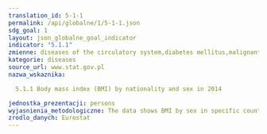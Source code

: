 ```yaml
---
translation_id: 5-1-1
permalink: /api/globalne/1/5-1-1.json
sdg_goal: 1
layout: json_globalne_goal_indicator
indicator: "5.1.1"
zmienne: diseases of the circulatory system,diabetes mellitus,malignant neoplasms,chronic respiratory disease
kategorie: diseases
source_url: www.stat.gov.pl
nazwa_wskaznika:  
  5.1.1 Body mass index (BMI) by nationality and sex in 2014
jednostka_prezentacji: persons
wyjasnienia_metodologiczne: The data shows BMI by sex in specific countries (Poland, Germany, Austria)
zrodlo_danych: Eurostat
---
```

